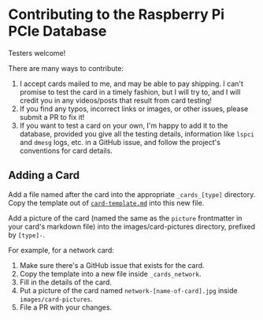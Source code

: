 # Contributing to the Raspberry Pi PCIe Database

Testers welcome!

There are many ways to contribute:

  1. I accept cards mailed to me, and may be able to pay shipping. I can't promise to test the card in a timely fashion, but I will try to, and I will credit you in any videos/posts that result from card testing!
  2. If you find any typos, incorrect links or images, or other issues, please submit a PR to fix it!
  3. If you want to test a card on your own, I'm happy to add it to the database, provided you give all the testing details, information like `lspci` and `dmesg` logs, etc. in a GitHub issue, and follow the project's conventions for card details.

## Adding a Card

Add a file named after the card into the appropriate `_cards_[type]` directory. Copy the template out of [`card-template.md`](card-template.md) into this new file.

Add a picture of the card (named the same as the `picture` frontmatter in your card's markdown file) into the images/card-pictures directory, prefixed by `[type]-`.

For example, for a network card:

  1. Make sure there's a GitHub issue that exists for the card.
  2. Copy the template into a new file inside `_cards_network`.
  3. Fill in the details of the card.
  4. Put a picture of the card named `network-[name-of-card].jpg` inside `images/card-pictures`.
  5. File a PR with your changes.
